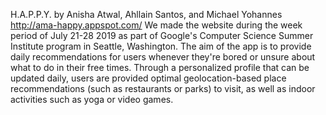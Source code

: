 H.A.P.P.Y. by Anisha Atwal, Ahllain Santos, and Michael Yohannes
http://ama-happy.appspot.com/
We made the website during the week period of July 21-28 2019 as part of Google's Computer Science Summer Institute program in Seattle, Washington. The aim of the app is to provide daily recommendations for users whenever they're bored or unsure about what to do in their free times. Through a personalized profile that can be updated daily, users are provided optimal geolocation-based place recommendations (such as restaurants or parks) to visit, as well as indoor activities such as yoga or video games. 
